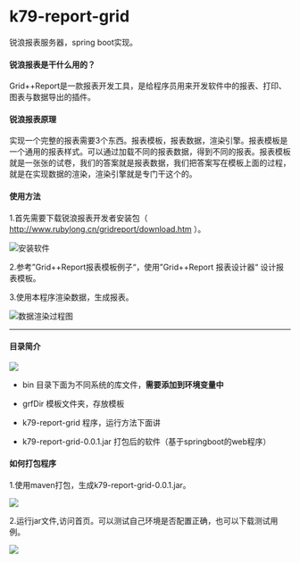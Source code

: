 # k79-report-grid
锐浪报表服务器，spring boot实现。

#### 锐浪报表是干什么用的？
Grid++Report是一款报表开发工具，是给程序员用来开发软件中的报表、打印、图表与数据导出的插件。
#### 锐浪报表原理
实现一个完整的报表需要3个东西。报表模板，报表数据，渲染引擎。报表模板是一个通用的报表样式。可以通过加载不同的报表数据，得到不同的报表。报表模板就是一张张的试卷，我们的答案就是报表数据，我们把答案写在模板上面的过程，就是在实现数据的渲染，渲染引擎就是专门干这个的。

#### 使用方法
1.首先需要下载锐浪报表开发者安装包（ http://www.rubylong.cn/gridreport/download.htm ）。

![安装软件](https://a-fat-k79.github.io/IMG/k79-report-grid/%E9%94%90%E6%B5%AA%E5%AE%89%E8%A3%85%E8%BD%AF%E4%BB%B6.jpg)

2.参考”Grid++Report报表模板例子“，使用”Grid++Report 报表设计器“ 设计报表模板。

3.使用本程序渲染数据，生成报表。

![数据渲染过程图](https://a-fat-k79.github.io/IMG/k79-report-grid/%E6%95%B0%E6%8D%AE%E6%B8%B2%E6%9F%93.jpg)

****

#### 目录简介

![](https://a-fat-k79.github.io/IMG/k79-report-grid/%E7%9B%AE%E5%BD%95.jpg)

- bin 目录下面为不同系统的库文件，**需要添加到环境变量中**
- grfDir 模板文件夹，存放模板

- k79-report-grid 程序，运行方法下面讲

- k79-report-grid-0.0.1.jar 打包后的软件（基于springboot的web程序）

#### 如何打包程序

1.使用maven打包，生成k79-report-grid-0.0.1.jar。

![](https://a-fat-k79.github.io/IMG/k79-report-grid/maven%E6%89%93%E5%8C%85.jpg)

2.运行jar文件,访问首页。可以测试自己环境是否配置正确，也可以下载测试用例。

![](https://a-fat-k79.github.io/IMG/k79-report-grid/%E4%B8%BB%E9%A1%B52.jpg)
